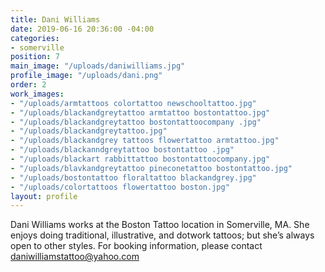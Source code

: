 ```yaml
---
title: Dani Williams
date: 2019-06-16 20:36:00 -04:00
categories:
- somerville
position: 7
main_image: "/uploads/daniwilliams.jpg"
profile_image: "/uploads/dani.png"
order: 2
work_images:
- "/uploads/armtattoos colortattoo newschooltattoo.jpg"
- "/uploads/blackandgreytattoo armtattoo bostontattoo.jpg"
- "/uploads/blackandgreytattoo bostontattoocompany .jpg"
- "/uploads/blackandgreytattoo.jpg"
- "/uploads/blackandgrey tattoos flowertattoo armtattoo.jpg"
- "/uploads/blackanndgreytattoo bostontattoo .jpg"
- "/uploads/blackart rabbittattoo bostontattoocompany.jpg"
- "/uploads/blavkandgreytattoo pineconetattoo bostontattoo.jpg"
- "/uploads/bostontattoo floraltattoo blackandgrey.jpg"
- "/uploads/colortattoos flowertattoo boston.jpg"
layout: profile
---
```


Dani Williams works at the Boston Tattoo location in Somerville, MA. She enjoys doing traditional, illustrative, and dotwork tattoos; but she’s always open to other styles. For booking information, please contact daniwilliamstattoo@yahoo.com
